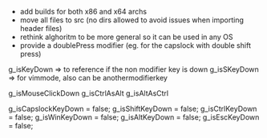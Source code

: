 - add builds for both x86 and x64 archs
- move all files to src (no dirs allowed to avoid issues when importing header files)
- rethink alghoritm to be more general so it can be used in any OS
- provide a doublePress modifier (eg. for the capslock with double shift press)
<!--
Key: string | string[] - matches currentKey, it can be an [] for ORs
Condition: { [key]: [value] } - multiple keys will represent ANDs
Fire: [string | null, string | null];


Rule {
  oneOfOrBoth [Key, Condition]
  (rules: Rule[] | fire: Fire)
} | { fire: Fire }

KeyBinding {
  modifier: 'Caps' | 'CapsAlt', 'CtrlShift', 'etc';
  ...Rule
}

// This is a keybinding only for modifiers, and you enter it when the "key":
// - "was just pressed/released, it is still pressed down
// Once a rule is met, the Keybinding will fire it, stop looking and subsequent keybindings will be skipped
// "fire" is a tuple representing the keys to fire for when the key is pressed or released

KeyBinding[]
-->



g_isKeyDown => to reference if the non modifier key is down
g_isSKeyDown => for vimmode, also can be anothermodifierkey

g_isMouseClickDown
g_isCtrlAsAlt
g_isAltAsCtrl

g_isCapslockKeyDown = false;
g_isShiftKeyDown = false;
g_isCtrlKeyDown = false;
g_isWinKeyDown = false;
g_isAltKeyDown = false;
g_isEscKeyDown = false;

